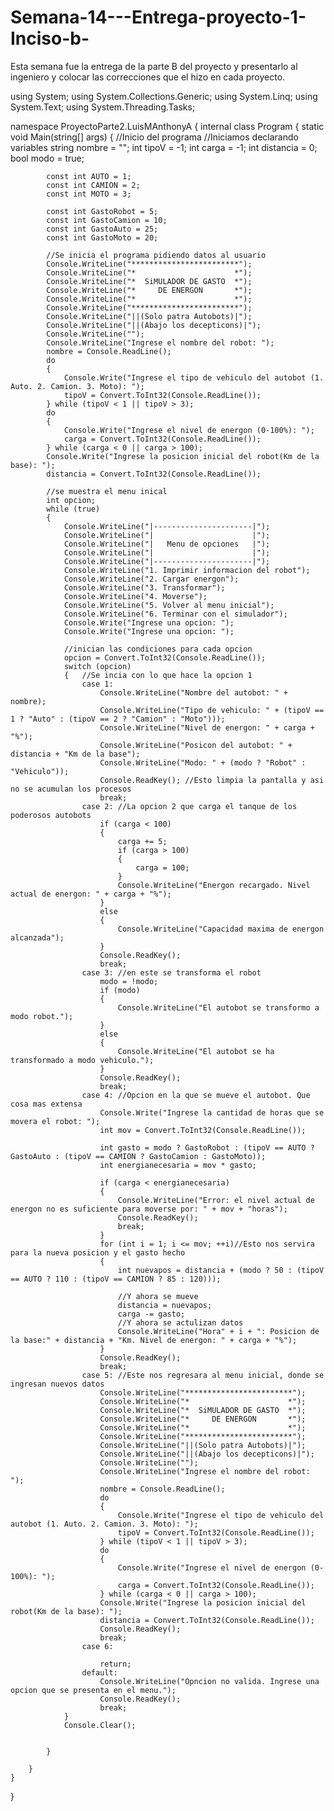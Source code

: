 # Semana-14---Entrega-proyecto-1-Inciso-b-
Esta semana fue la entrega de la parte B del proyecto y presentarlo al ingeniero y colocar las correcciones que el hizo en cada proyecto. 


using System;
using System.Collections.Generic;
using System.Linq;
using System.Text;
using System.Threading.Tasks;

namespace ProyectoParte2.LuisMAnthonyA
{
    internal class Program
    {
        static void Main(string[] args)
        {
            //Inicio del programa
            //Iniciamos declarando variables
            string nombre = "";
            int tipoV = -1;
            int carga = -1;
            int distancia = 0;
            bool modo = true;

            const int AUTO = 1;
            const int CAMION = 2;
            const int MOTO = 3;

            const int GastoRobot = 5;
            const int GastoCamion = 10;
            const int GastoAuto = 25;
            const int GastoMoto = 20;

            //Se inicia el programa pidiendo datos al usuario
            Console.WriteLine("************************");
            Console.WriteLine("*                      *");
            Console.WriteLine("*  SiMULADOR DE GASTO  *");
            Console.WriteLine("*     DE ENERGON       *");
            Console.WriteLine("*                      *");
            Console.WriteLine("************************");
            Console.WriteLine("||(Solo patra Autobots)|");
            Console.WriteLine("||(Abajo los decepticons)|");
            Console.WriteLine("");
            Console.WriteLine("Ingrese el nombre del robot: ");
            nombre = Console.ReadLine();
            do
            {
                Console.Write("Ingrese el tipo de vehiculo del autobot (1. Auto. 2. Camion. 3. Moto): ");
                tipoV = Convert.ToInt32(Console.ReadLine());
            } while (tipoV < 1 || tipoV > 3);
            do
            {
                Console.Write("Ingrese el nivel de energon (0-100%): ");
                carga = Convert.ToInt32(Console.ReadLine());
            } while (carga < 0 || carga > 100);
            Console.Write("Ingrese la posicion inicial del robot(Km de la base): ");
            distancia = Convert.ToInt32(Console.ReadLine());

            //se muestra el menu inical
            int opcion;
            while (true)
            {
                Console.WriteLine("|----------------------|");
                Console.WriteLine("|                      |");
                Console.WriteLine("|   Menu de opciones   |");
                Console.WriteLine("|                      |");
                Console.WriteLine("|----------------------|");
                Console.WriteLine("1. Imprimir informacion del robot");
                Console.WriteLine("2. Cargar energon");
                Console.WriteLine("3. Transformar");
                Console.WriteLine("4. Moverse");
                Console.WriteLine("5. Volver al menu inicial");
                Console.WriteLine("6. Terminar con el simulador");
                Console.Write("Ingrese una opcion: ");
                Console.Write("Ingrese una opcion: ");

                //inician las condiciones para cada opcion
                opcion = Convert.ToInt32(Console.ReadLine());
                switch (opcion)
                {   //Se incia con lo que hace la opcion 1
                    case 1:
                        Console.WriteLine("Nombre del autobot: " + nombre);
                        Console.WriteLine("Tipo de vehiculo: " + (tipoV == 1 ? "Auto" : (tipoV == 2 ? "Camion" : "Moto")));
                        Console.WriteLine("Nivel de energon: " + carga + "%");
                        Console.WriteLine("Posicon del autobot: " + distancia + "Km de la base");
                        Console.WriteLine("Modo: " + (modo ? "Robot" : "Vehiculo"));
                        Console.ReadKey(); //Esto limpia la pantalla y asi no se acumulan los procesos
                        break;
                    case 2: //La opcion 2 que carga el tanque de los poderosos autobots
                        if (carga < 100)
                        {
                            carga += 5;
                            if (carga > 100)
                            {
                                carga = 100;
                            }
                            Console.WriteLine("Energon recargado. Nivel actual de energon: " + carga + "%");
                        }
                        else
                        {
                            Console.WriteLine("Capacidad maxima de energon alcanzada");
                        }
                        Console.ReadKey();
                        break;
                    case 3: //en este se transforma el robot
                        modo = !modo;
                        if (modo)
                        {
                            Console.WriteLine("El autobot se transformo a modo robot.");
                        }
                        else
                        {
                            Console.WriteLine("El autobot se ha transformado a modo vehiculo.");
                        }
                        Console.ReadKey();
                        break;
                    case 4: //Opcion en la que se mueve el autobot. Que cosa mas extensa
                        Console.Write("Ingrese la cantidad de horas que se movera el robot: ");
                        int mov = Convert.ToInt32(Console.ReadLine());

                        int gasto = modo ? GastoRobot : (tipoV == AUTO ? GastoAuto : (tipoV == CAMION ? GastoCamion : GastoMoto));
                        int energianecesaria = mov * gasto;

                        if (carga < energianecesaria)
                        {
                            Console.WriteLine("Error: el nivel actual de energon no es suficiente para moverse por: " + mov + "horas");
                            Console.ReadKey();
                            break;
                        }
                        for (int i = 1; i <= mov; ++i)//Esto nos servira para la nueva posicion y el gasto hecho
                        {
                            int nuevapos = distancia + (modo ? 50 : (tipoV == AUTO ? 110 : (tipoV == CAMION ? 85 : 120)));

                            //Y ahora se mueve 
                            distancia = nuevapos;
                            carga -= gasto;
                            //Y ahora se actulizan datos
                            Console.WriteLine("Hora" + i + ": Posicion de la base:" + distancia + "Km. Nivel de energon: " + carga + "%");
                        }
                        Console.ReadKey();
                        break;
                    case 5: //Este nos regresara al menu inicial, donde se ingresan nuevos datos
                        Console.WriteLine("************************");
                        Console.WriteLine("*                      *");
                        Console.WriteLine("*  SiMULADOR DE GASTO  *");
                        Console.WriteLine("*     DE ENERGON       *");
                        Console.WriteLine("*                      *");
                        Console.WriteLine("************************");
                        Console.WriteLine("||(Solo patra Autobots)|");
                        Console.WriteLine("||(Abajo los decepticons)|");
                        Console.WriteLine("");
                        Console.WriteLine("Ingrese el nombre del robot: ");
                        nombre = Console.ReadLine();
                        do
                        {
                            Console.Write("Ingrese el tipo de vehiculo del autobot (1. Auto. 2. Camion. 3. Moto): ");
                            tipoV = Convert.ToInt32(Console.ReadLine());
                        } while (tipoV < 1 || tipoV > 3);
                        do
                        {
                            Console.Write("Ingrese el nivel de energon (0-100%): ");
                            carga = Convert.ToInt32(Console.ReadLine());
                        } while (carga < 0 || carga > 100);
                        Console.Write("Ingrese la posicion inicial del robot(Km de la base): ");
                        distancia = Convert.ToInt32(Console.ReadLine());
                        Console.ReadKey();
                        break;
                    case 6:

                        return;
                    default:
                        Console.WriteLine("Opncion no valida. Ingrese una opcion que se presenta en el menu.");
                        Console.ReadKey();
                        break;
                }
                Console.Clear();


            }

        }
    }
}
